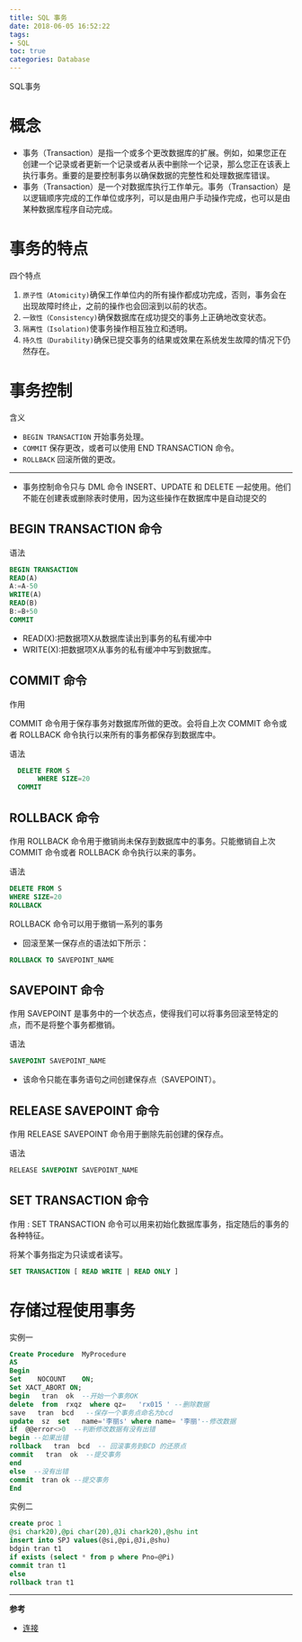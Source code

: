 ```yaml
---
title: SQL 事务
date: 2018-06-05 16:52:22
tags:
- SQL
toc: true
categories: Database
---
```

SQL事务
<!--more-->
# 概念
- 事务（Transaction）是指一个或多个更改数据库的扩展。例如，如果您正在创建一个记录或者更新一个记录或者从表中删除一个记录，那么您正在该表上执行事务。重要的是要控制事务以确保数据的完整性和处理数据库错误。
- 事务（Transaction）是一个对数据库执行工作单元。事务（Transaction）是以逻辑顺序完成的工作单位或序列，可以是由用户手动操作完成，也可以是由某种数据库程序自动完成。

# 事务的特点
四个特点
1. `原子性（Atomicity)`确保工作单位内的所有操作都成功完成，否则，事务会在出现故障时终止，之前的操作也会回滚到以前的状态。
2. `一致性（Consistency)`确保数据库在成功提交的事务上正确地改变状态。
3. `隔离性（Isolation)`使事务操作相互独立和透明。
4. `持久性（Durability)`确保已提交事务的结果或效果在系统发生故障的情况下仍然存在。

# 事务控制
含义
- `BEGIN TRANSACTION` 开始事务处理。
- `COMMIT` 保存更改，或者可以使用 END TRANSACTION 命令。
- `ROLLBACK` 回滚所做的更改。
---
- 事务控制命令只与 DML 命令 INSERT、UPDATE 和 DELETE 一起使用。他们不能在创建表或删除表时使用，因为这些操作在数据库中是自动提交的

## BEGIN TRANSACTION 命令
语法
```sql
BEGIN TRANSACTION
READ(A)
A:=A-50
WRITE(A)
READ(B)
B:=B+50
COMMIT
```
- READ(X):把数据项X从数据库读出到事务的私有缓冲中
- WRITE(X):把数据项X从事务的私有缓冲中写到数据库。

## COMMIT 命令
作用

COMMIT 命令用于保存事务对数据库所做的更改。会将自上次 COMMIT 命令或者 ROLLBACK 命令执行以来所有的事务都保存到数据库中。

语法
```sql
  DELETE FROM S
       WHERE SIZE=20
  COMMIT
```
## ROLLBACK 命令
作用
ROLLBACK 命令用于撤销尚未保存到数据库中的事务。只能撤销自上次 COMMIT 命令或者 ROLLBACK 命令执行以来的事务。

语法
```sql
DELETE FROM S
WHERE SIZE=20
ROLLBACK
```

ROLLBACK 命令可以用于撤销一系列的事务
- 回滚至某一保存点的语法如下所示：
```sql
ROLLBACK TO SAVEPOINT_NAME
```
## SAVEPOINT 命令
作用
SAVEPOINT 是事务中的一个状态点，使得我们可以将事务回滚至特定的点，而不是将整个事务都撤销。

语法
```sql
SAVEPOINT SAVEPOINT_NAME
```
- 该命令只能在事务语句之间创建保存点（SAVEPOINT）。


## RELEASE SAVEPOINT 命令
作用
RELEASE SAVEPOINT 命令用于删除先前创建的保存点。

语法
```sql
RELEASE SAVEPOINT SAVEPOINT_NAME
```
## SET TRANSACTION 命令
作用
: SET TRANSACTION 命令可以用来初始化数据库事务，指定随后的事务的各种特征。

将某个事务指定为只读或者读写。
```sql
SET TRANSACTION [ READ WRITE | READ ONLY ]
```

# 存储过程使用事务
实例一
 ```sql
Create Procedure  MyProcedure
AS
Begin
Set    NOCOUNT    ON;
Set XACT_ABORT ON;
begin   tran  ok  --开始一个事务OK
delete  from  rxqz  where qz=   'rx015 ' --删除数据
save   tran  bcd   --保存一个事务点命名为bcd
update  sz  set   name='李丽s' where name= '李丽'--修改数据
if  @@error<>0  --判断修改数据有没有出错
begin --如果出错
rollback   tran  bcd  -- 回滚事务到BCD 的还原点
commit   tran  ok  --提交事务
end
else  --没有出错
commit  tran ok --提交事务
End
```

实例二
```sql
create proc 1
@si chark20),@pi char(20),@Ji chark20),@shu int
insert into SPJ values(@si,@pi,@Ji,@shu)
bdgin tran t1
if exists (select * from p where Pno=@Pi)
commit tran t1
else
rollback tran t1
```
---
**参考**
- [连接](http://wiki.jikexueyuan.com/project/sql/transactions.html)
